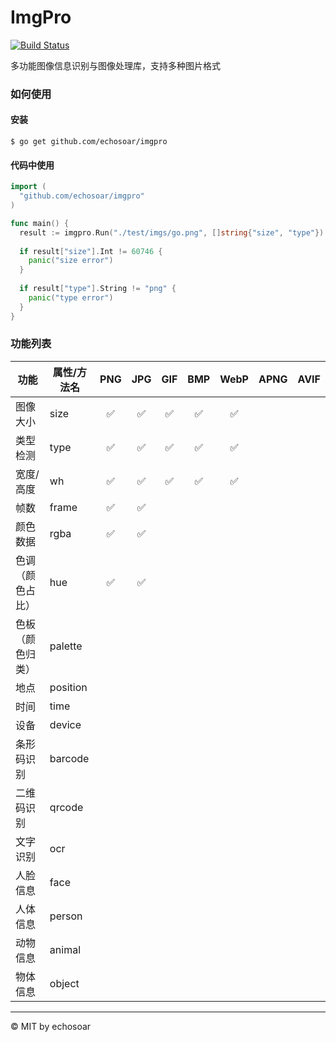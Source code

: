 # ImgPro
[![Build Status](https://circleci.com/gh/echosoar/imgpro.svg?style=shield)](https://circleci.com/gh/echosoar/imgpro)

多功能图像信息识别与图像处理库，支持多种图片格式

### 如何使用
#### 安装
```shell
$ go get github.com/echosoar/imgpro
```
#### 代码中使用
```go
import (
  "github.com/echosoar/imgpro"
)

func main() {
  result := imgpro.Run("./test/imgs/go.png", []string{"size", "type"})
  
  if result["size"].Int != 60746 {
    panic("size error")
  }
  
  if result["type"].String != "png" {
    panic("type error")
  }
}
```

### 功能列表

| 功能 | 属性/方法名 | PNG | JPG | GIF | BMP | WebP | APNG | AVIF |
| --- | --- | :---: | :---: | :---: | :---: | :---: | :---: | :---: |
| 图像大小 | size | ✅ | ✅ | ✅ | ✅ | ✅ |
| 类型检测 | type | ✅ | ✅ | ✅ | ✅ | ✅ |
| 宽度/高度| wh | ✅ | ✅ | ✅ | ✅ | ✅ |
| 帧数| frame | ✅ | ✅ | 
| 颜色数据 | rgba | ✅ | ✅ | 
| 色调（颜色占比） | hue |  ✅ | ✅ | 
| 色板（颜色归类） | palette | 
| 地点 | position | 
| 时间 | time | 
| 设备 | device | 
| 条形码识别 | barcode |
| 二维码识别 | qrcode |
| 文字识别 | ocr |
| 人脸信息 | face |
| 人体信息 | person |
| 动物信息 | animal |
| 物体信息 | object |

---

© MIT by echosoar
